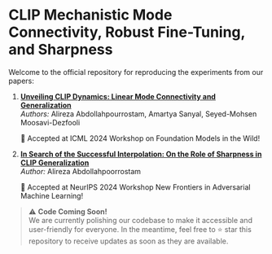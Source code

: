 # CLIP Mechanistic Mode Connectivity, Robust Fine-Tuning, and Sharpness

Welcome to the official repository for reproducing the experiments from our papers:

1. **[Unveiling CLIP Dynamics: Linear Mode Connectivity and Generalization](https://scholar.google.com/citations?view_op=view_citation&hl=en&user=_dppGp0AAAAJ&sortby=pubdate&citation_for_view=_dppGp0AAAAJ:qUcmZB5y_30C)**  
   *Authors:* Alireza Abdollahpourrostam, Amartya Sanyal, Seyed-Mohsen Moosavi-Dezfooli

   :dart: Accepted at ICML 2024 Workshop on Foundation Models in the Wild! 

2. **[In Search of the Successful Interpolation: On the Role of Sharpness in CLIP Generalization](https://scholar.google.com/citations?view_op=view_citation&hl=en&user=_dppGp0AAAAJ&sortby=pubdate&citation_for_view=_dppGp0AAAAJ:-f6ydRqryjwC)**  
   *Author:* Alireza Abdollahpoorrostam

   :dart: Accepted at NeurIPS 2024 Workshop New Frontiers in Adversarial Machine Learning!

> ⚠️ **Code Coming Soon!**  
> We are currently polishing our codebase to make it accessible and user-friendly for everyone. In the meantime, feel free to ⭐ star this repository to receive updates as soon as they are available.
